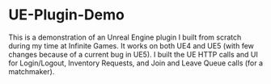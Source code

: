# UE-Plugin-Demo
This is a demonstration of an Unreal Engine plugin I built from scratch during my time at Infinite Games.  It works on both UE4 and UE5 (with few changes because of a current bug in UE5).  I built the UE HTTP calls and UI for Login/Logout, Inventory Requests, and Join and Leave Queue calls (for a matchmaker).
